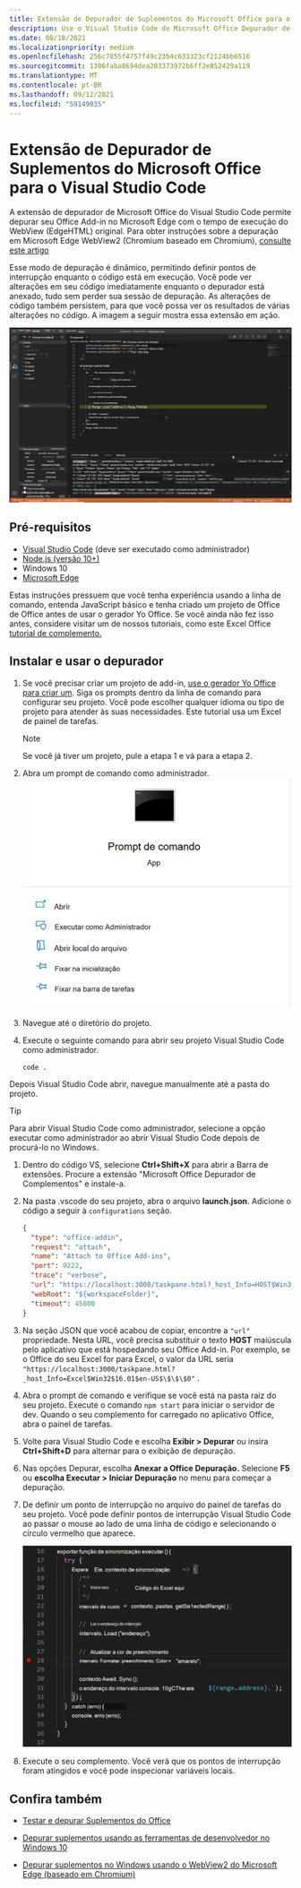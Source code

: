 ```yaml
---
title: Extensão de Depurador de Suplementos do Microsoft Office para o Visual Studio Code
description: Use o Visual Studio Code de Microsoft Office Depurador de Complementos para depurar seu Office Add-in.
ms.date: 08/18/2021
ms.localizationpriority: medium
ms.openlocfilehash: 256c7855f4757f49c23b4c633323cf2124bb6516
ms.sourcegitcommit: 1306faba8694dea203373972b6ff2e852429a119
ms.translationtype: MT
ms.contentlocale: pt-BR
ms.lasthandoff: 09/12/2021
ms.locfileid: "59149035"
---
```

# <a name="microsoft-office-add-in-debugger-extension-for-visual-studio-code"></a>Extensão de Depurador de Suplementos do Microsoft Office para o Visual Studio Code

A extensão de depurador de Microsoft Office do Visual Studio Code permite depurar seu Office Add-in no Microsoft Edge com o tempo de execução do WebView (EdgeHTML) original. Para obter instruções sobre a depuração em Microsoft Edge WebView2 (Chromium baseado em Chromium), [consulte este artigo](./debug-desktop-using-edge-chromium.md)

Esse modo de depuração é dinâmico, permitindo definir pontos de interrupção enquanto o código está em execução. Você pode ver alterações em seu código imediatamente enquanto o depurador está anexado, tudo sem perder sua sessão de depuração. As alterações de código também persistem, para que você possa ver os resultados de várias alterações no código. A imagem a seguir mostra essa extensão em ação.

![Office Extensão de depurador de add-in depurando uma seção de Excel de complementos.](../images/vs-debugger-extension-for-office-addins.jpg)

## <a name="prerequisites"></a>Pré-requisitos

- [Visual Studio Code](https://code.visualstudio.com/) (deve ser executado como administrador)
- [Node.js (versão 10+)](https://nodejs.org/)
- Windows 10
- [Microsoft Edge](https://www.microsoft.com/edge)

Estas instruções pressuem que você tenha experiência usando a linha de comando, entenda JavaScript básico e tenha criado um projeto de Office de Office antes de usar o gerador Yo Office. Se você ainda não fez isso antes, considere visitar um de nossos tutoriais, como este Excel Office [tutorial de complemento.](../tutorials/excel-tutorial.md)

## <a name="install-and-use-the-debugger"></a>Instalar e usar o depurador

1. Se você precisar criar um projeto de add-in, [use o gerador Yo Office para criar um](../quickstarts/excel-quickstart-jquery.md?tabs=yeomangenerator). Siga os prompts dentro da linha de comando para configurar seu projeto. Você pode escolher qualquer idioma ou tipo de projeto para atender às suas necessidades. Este tutorial usa um Excel de painel de tarefas.

    > [!NOTE]
    > Se você já tiver um projeto, pule a etapa 1 e vá para a etapa 2.

1. Abra um prompt de comando como administrador.
   ![Opções de prompt de comando, incluindo "executar como administrador" no Windows 10.](../images/run-as-administrator-vs-code.jpg)

1. Navegue até o diretório do projeto.

1. Execute o seguinte comando para abrir seu projeto Visual Studio Code como administrador.

    ```command&nbsp;line
    code .
    ```

  Depois Visual Studio Code abrir, navegue manualmente até a pasta do projeto.

  > [!TIP]
  > Para abrir Visual Studio Code como administrador, selecione  a opção executar como administrador ao abrir Visual Studio Code depois de procurá-lo no Windows.

1. Dentro do código VS, selecione **Ctrl+Shift+X** para abrir a Barra de extensões. Procure a extensão "Microsoft Office Depurador de Complementos" e instale-a.

1. Na pasta .vscode do seu projeto, abra o arquivo **launch.json**. Adicione o código a seguir à `configurations` seção.

    ```JSON
    {
      "type": "office-addin",
      "request": "attach",
      "name": "Attach to Office Add-ins",
      "port": 9222,
      "trace": "verbose",
      "url": "https://localhost:3000/taskpane.html?_host_Info=HOST$Win32$16.01$en-US$$$$0",
      "webRoot": "${workspaceFolder}",
      "timeout": 45000
    }
    ```

1. Na seção JSON que você acabou de copiar, encontre a `"url"` propriedade. Nesta URL, você precisa substituir o texto **HOST** maiúscula pelo aplicativo que está hospedando seu Office Add-in. Por exemplo, se o Office do seu Excel for para Excel, o valor da URL seria `"https://localhost:3000/taskpane.html?_host_Info=Excel$Win32$16.01$en-US$\$\$\$0"` .

1. Abra o prompt de comando e verifique se você está na pasta raiz do seu projeto. Execute o comando `npm start` para iniciar o servidor de dev. Quando o seu complemento for carregado no aplicativo Office, abra o painel de tarefas.

1. Volte para Visual Studio Code e escolha **Exibir > Depurar** ou insira **Ctrl+Shift+D** para alternar para o exibição de depuração.

1. Nas opções Depurar, escolha **Anexar a Office Depuração.** Selecione **F5** ou **escolha Executar > Iniciar Depuração** no menu para começar a depuração.

1. De definir um ponto de interrupção no arquivo do painel de tarefas do seu projeto. Você pode definir pontos de interrupção Visual Studio Code ao passar o mouse ao lado de uma linha de código e selecionando o círculo vermelho que aparece.

    ![O círculo vermelho aparece em uma linha de código Visual Studio Code.](../images/set-breakpoint.jpg)

1. Execute o seu complemento. Você verá que os pontos de interrupção foram atingidos e você pode inspecionar variáveis locais.

## <a name="see-also"></a>Confira também

- [Testar e depurar Suplementos do Office](test-debug-office-add-ins.md)

- [Depurar suplementos usando as ferramentas de desenvolvedor no Windows 10](debug-add-ins-using-f12-developer-tools-on-windows-10.md)

- [Depurar suplementos no Windows usando o WebView2 do Microsoft Edge (baseado em Chromium)](debug-desktop-using-edge-chromium.md)
